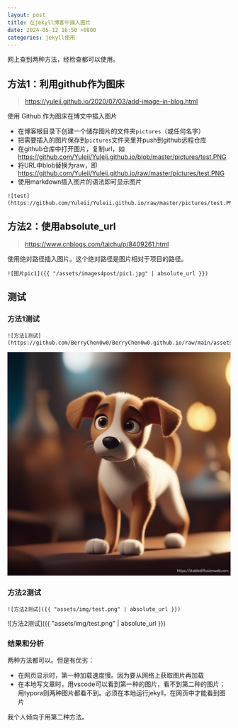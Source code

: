 ```yaml
---
layout: post
title: 在jekyll博客中插入图片
date: 2024-05-12 16:50 +0800
categories: jekyll使用
---
```




网上查到两种方法，经检查都可以使用。

## 方法1：利用github作为图床

> https://yuleii.github.io/2020/07/03/add-image-in-blog.html

使用 Github 作为图床在博文中插入图片

- 在博客根目录下创建一个储存图片的文件夹`pictures`（或任何名字）
- 把需要插入的图片保存到`pictures`文件夹里并push到github远程仓库
- 在github仓库中打开图片，复制url，如 https://github.com/Yuleii/Yuleii.github.io/blob/master/pictures/test.PNG
- 将URL中blob替换为raw，即 https://github.com/Yuleii/Yuleii.github.io/raw/master/pictures/test.PNG
- 使用markdown插入图片的语法即可显示图片

```
![test](https://github.com/Yuleii/Yuleii.github.io/raw/master/pictures/test.PNG) 
```

## 方法2：使用absolute_url

> https://www.cnblogs.com/taichu/p/8409261.html

使用绝对路径插入图片。这个绝对路径是图片相对于项目的路径。

```
![图片pic1]({{ "/assets/images4post/pic1.jpg" | absolute_url }})
```

## 测试

### 方法1测试

```
![方法1测试](https://github.com/BerryChen0w0/BerryChen0w0.github.io/raw/main/assets/img/test.png)
```

![方法1测试](https://github.com/BerryChen0w0/BerryChen0w0.github.io/raw/main/assets/img/test.png)

### 方法2测试

```
![方法2测试]({{ "assets/img/test.png" | absolute_url }})
```

![方法2测试]({{ "assets/img/test.png" | absolute_url }})

### 结果和分析

两种方法都可以。但是有优劣：

* 在网页显示时，第一种加载速度慢。因为要从网络上获取图片再加载
* 在本地写文章时，用vscode可以看到第一种的图片，看不到第二种的图片；用typora则两种图片都看不到。必须在本地运行jekyll，在网页中才能看到图片

我个人倾向于用第二种方法。
